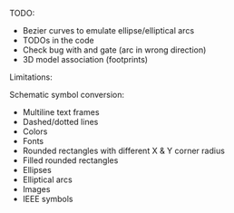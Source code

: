 TODO:
- Bezier curves to emulate ellipse/elliptical arcs
- TODOs in the code
- Check bug with and gate (arc in wrong direction)
- 3D model association (footprints)


Limitations:

Schematic symbol conversion:
- Multiline text frames
- Dashed/dotted lines
- Colors
- Fonts
- Rounded rectangles with different X & Y corner radius
- Filled rounded rectangles
- Ellipses
- Elliptical arcs
- Images
- IEEE symbols
